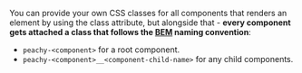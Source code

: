 You can provide your own CSS classes for all components that renders an element by using the class attribute, but alongside that - **every component gets attached a class that follows the [BEM](https://getbem.com/introduction/) naming convention**:

- `peachy-<component>` for a root component.
- `peachy-<component>__<component-child-name>` for any child components.

